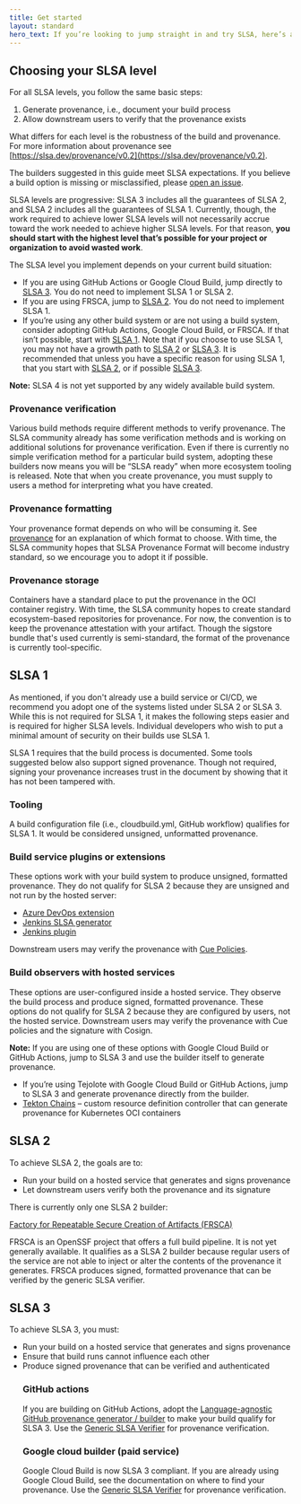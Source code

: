 ```yaml
---
title: Get started
layout: standard
hero_text: If you’re looking to jump straight in and try SLSA, here’s a quick start guide for the steps to take to reach the different SLSA levels. 
---
```



## Choosing your SLSA level

For all SLSA levels, you follow the same basic steps:

1) Generate provenance, i.e., document your build process
2) Allow downstream users to verify that the provenance exists

What differs for each level is the robustness of the build and provenance. For more information about provenance see [https://slsa.dev/provenance/v0.2](https://slsa.dev/provenance/v0.2). </p>
    
<p>The builders suggested in this guide meet SLSA expectations. If you believe a build option is missing or misclassified, please <a href="https://github.com/slsa-framework/slsa/issues">open an issue</a>.
                    </p>
                    <p>SLSA levels are progressive: SLSA 3 includes all the guarantees of SLSA 2, and SLSA 2 includes all the guarantees of SLSA 1. Currently, though, the work required to achieve lower SLSA levels will not necessarily accrue toward the work needed to achieve higher SLSA levels. For that reason, <b>you should start with the highest level that’s possible for your project or organization to avoid wasted work</b>. </p>
            <p>        The SLSA level you implement depends on your current build situation:

* If you are using GitHub Actions or Google Cloud Build, jump directly to <a href="#SLSA3">SLSA 3</a>.  You do not need to implement SLSA 1 or SLSA 2.
* If you are using FRSCA, jump to <a href="#SLSA2">SLSA 2</a>.  You do not need to implement SLSA 1.
* If you’re using any other build system or are not using a build system, consider adopting GitHub Actions, Google Cloud Build, or FRSCA. If that isn’t possible, start with <a href="#SLSA1">SLSA 1</a>. Note that if you choose to use SLSA 1, you may not have a growth path to <a href="#SLSA2">SLSA 2</a> or <a href="#SLSA3">SLSA 3</a>.  It is recommended that unless you have a specific reason for using SLSA 1, that you start with <a href="#SLSA2">SLSA 2</a>, or if possible <a href="#SLSA3">SLSA 3</a>.

<b>Note:</b> SLSA 4 is not yet supported by any widely available build system.

### Provenance verification

Various build methods require different methods to verify provenance. The SLSA community already has some verification methods and is working on additional solutions for provenance verification. Even if there is currently no simple verification method for a particular build system, adopting these builders now means you will be “SLSA ready” when more ecosystem tooling is released. Note that when you create provenance, you must supply to users a method for interpreting what you have created.

### Provenance formatting
Your provenance format depends on who will be consuming it. See <a href="https://slsa.dev/provenance/v0.2">provenance</a> for an explanation of which format to choose. With time, the SLSA community hopes that SLSA Provenance Format will become industry standard, so we encourage you to adopt it if possible.

### Provenance storage

Containers have a standard place to put the provenance in the OCI container registry. With time, the SLSA community hopes to create standard ecosystem-based repositories for provenance. For now, the convention is to keep the provenance attestation with your artifact. Though the sigstore bundle that's used currently is semi-standard, the format of the provenance is currently tool-specific.

<a id="SLSA1"></a>

## SLSA&nbsp;1 

As mentioned, if you don't already use a build service or CI/CD, we recommend you adopt one of the systems listed under SLSA 2 or SLSA 3. While this is not required for SLSA 1, it makes the following steps easier and is required for higher SLSA levels. Individual developers who wish to put a minimal amount of security on their builds use SLSA 1.

SLSA 1 requires that the build process is documented. Some tools suggested below also support signed provenance. Though not required, signing your provenance increases trust in the document by showing that it has not been tampered with. 


### Tooling

A build configuration file (i.e., cloudbuild.yml, GitHub workflow) qualifies for SLSA 1. It would be considered unsigned, unformatted provenance. 


### Build service plugins or extensions

These options work with your build system to produce unsigned, formatted provenance. They do not qualify for SLSA 2 because they are unsigned and not run by the hosted server:                    
<ul>
    <li><a href="https://github.com/slsa-framework/azure-devops-demo">Azure DevOps extension</a></li>
    <li><a href="https://github.com/slsa-framework/slsa-jenkins-generator">Jenkins SLSA generator</a> </li>
    <li><a href="https://plugins.jenkins.io/in-toto/Jenkins plugin">Jenkins plugin</a></li>
</ul>
Downstream users may verify the provenance with <a href="https://cuelang.org/docs/">Cue Policies</a>.  

### Build observers with hosted services
These options are user-configured inside a hosted service. They observe the build process and produce signed, formatted provenance. These options do not qualify for SLSA 2 because they are configured by users, not the hosted service.
    Downstream users may verify the provenance with Cue policies and the signature with Cosign. </p>
 <b>Note:</b> If you are using one of these options with Google Cloud Build or GitHub Actions, jump to SLSA 3 and use the builder itself to generate provenance.
<ul>
<li>If you’re using Tejolote with Google Cloud Build or GitHub Actions, jump to SLSA 3  and generate provenance directly from the builder. </li>
 <li><a href="https://tekton.dev/docs/chains/signed-provenance-tutorial/">Tekton Chains</a> – custom resource definition controller that can generate provenance for Kubernetes OCI containers</li></ul>


<a id="SLSA2"></a>

## SLSA 2
    
To achieve SLSA 2, the goals are to:
 <ul>
   <li>Run your build on a hosted service that generates and signs provenance</li>
   <li>Let downstream users verify both the provenance and its signature</li>
 </ul> 
There is currently only one SLSA 2 builder: 

<a href="https://github.com/buildsec/frscahttps://github.com/buildsec/frsca">Factory for Repeatable Secure Creation of Artifacts (FRSCA)</a>
                
FRSCA is an OpenSSF project that offers a full build pipeline. It is not yet generally available. It qualifies as a SLSA 2 builder because regular users of the service are not able to inject or alter the contents of the provenance it generates.  FRSCA produces signed, formatted provenance that can be verified by the generic SLSA verifier. 
<a id="SLSA3"></a>

## SLSA&nbsp;3
    
To achieve SLSA 3, you must:<ul>
                    <li>Run your build on a hosted service that generates and signs provenance</li>
                    <li>Ensure that build runs cannot influence each other</li>
                    <li>Produce signed provenance that can be verified and authenticated  </li>

### GitHub actions

If you are building on GitHub Actions, adopt the <a href="https://github.com/slsa-framework/slsa-github-generator">Language-agnostic GitHub provenance generator / builder</a> to make your build qualify for SLSA 3. 
Use the <a href="https://github.com/slsa-framework/slsa-verifier">Generic SLSA Verifier</a> for provenance verification.

### Google cloud builder (paid service)

Google Cloud Build is now SLSA 3 compliant. If you are already using Google Cloud Build, see the documentation on where to find your provenance. 
Use the <a href="https://github.com/slsa-framework/slsa-verifier">Generic SLSA Verifier</a> for provenance verification.  

